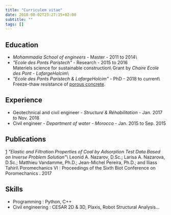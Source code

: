 ```yaml
---
title: "Curriculem vitae"
date: 2018-08-02T23:27:15+02:00
subtitle: ""
tags: []
---
```



## Education

- *Mohammadia School of engineers*           - Master   - 2011 to 2014\
- *"Ecole des Ponts Paristech"*                - Research - 2015 to 2016\
  Materiels science for sustainable construction\\
  Grant by *Chaire Ecole des Pont - LafargeHolcim*\
- *"Ecole des Ponts Paristech & LafargeHolcim"* - PhD - 2018 to current\\
  Freeze-thaw resistance of [porous concrete](https://en.wikipedia.org/wiki/Pervious_concrete).

## Experience

- Geotechnical and civil engineer - *Structure & Réhabilitation* - Jan. 2017 to Nov. 2018
- Civil engineer - *Department of water - Morocco* - Jan. 2015 to Sep. 2015

## Publications

[1](https://ascelibrary.org/doi/abs/10.1061/9780784480779.034?src=recsys) *"Elastic and Filtration Properties of Coal by Adsorption Test Data Based on Inverse Problem Solution"*\\
Leonid A. Nazarov, D.Sc.; Larisa A. Nazarova, D.Sc.; Matthieu Vandamme, Ph.D.; Jean-Michel Pereira, Ph.D.; and Iliass Tahiri\\
Poromechanics VI : Proceedings of the Sixth Biot Conference on Poromechanics . 2017


## Skills

- Programming : Python, C++
- Civil engineering : CESAR 2D & 3D, Plaxis, Robot Structural Analysis...
